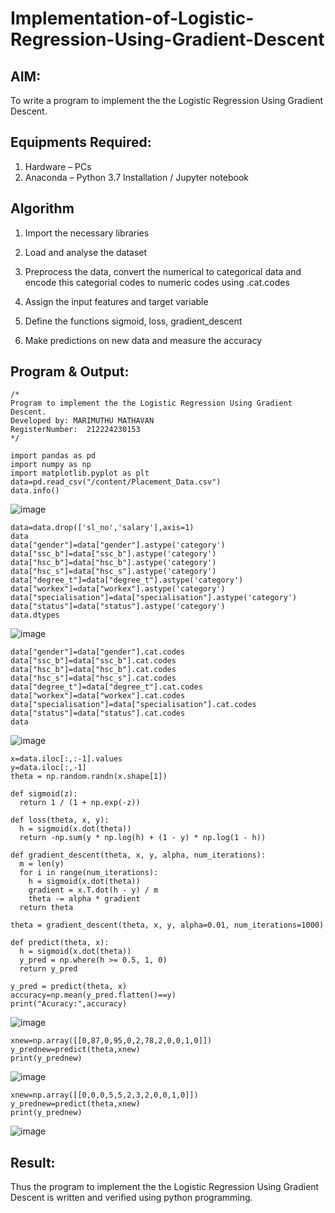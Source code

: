 # Implementation-of-Logistic-Regression-Using-Gradient-Descent

## AIM:
To write a program to implement the the Logistic Regression Using Gradient Descent.

## Equipments Required:
1. Hardware – PCs
2. Anaconda – Python 3.7 Installation / Jupyter notebook

## Algorithm
1. Import the necessary libraries

2. Load and analyse the dataset

3. Preprocess the data, convert the numerical to categorical data and encode this categorial codes to numeric codes using .cat.codes

4. Assign the input features and target variable

5. Define the functions sigmoid, loss, gradient_descent

6. Make predictions on new data and measure the accuracy

## Program & Output:
```
/*
Program to implement the the Logistic Regression Using Gradient Descent.
Developed by: MARIMUTHU MATHAVAN
RegisterNumber:  212224230153
*/
```
```
import pandas as pd
import numpy as np
import matplotlib.pyplot as plt
data=pd.read_csv("/content/Placement_Data.csv")
data.info()
```
![image](https://github.com/user-attachments/assets/32343f15-52cb-4066-9224-0ffc69f4a040)

```
data=data.drop(['sl_no','salary'],axis=1)
data
data["gender"]=data["gender"].astype('category')
data["ssc_b"]=data["ssc_b"].astype('category')
data["hsc_b"]=data["hsc_b"].astype('category')
data["hsc_s"]=data["hsc_s"].astype('category')
data["degree_t"]=data["degree_t"].astype('category')
data["workex"]=data["workex"].astype('category')
data["specialisation"]=data["specialisation"].astype('category')
data["status"]=data["status"].astype('category')
data.dtypes
```
![image](https://github.com/user-attachments/assets/584e6e1c-0d61-4c16-9f90-258743967086)

```
data["gender"]=data["gender"].cat.codes
data["ssc_b"]=data["ssc_b"].cat.codes
data["hsc_b"]=data["hsc_b"].cat.codes
data["hsc_s"]=data["hsc_s"].cat.codes
data["degree_t"]=data["degree_t"].cat.codes
data["workex"]=data["workex"].cat.codes
data["specialisation"]=data["specialisation"].cat.codes
data["status"]=data["status"].cat.codes
data
```
![image](https://github.com/user-attachments/assets/564a1726-f82c-47c6-b773-bcbf0a5ee85a)

```
x=data.iloc[:,:-1].values
y=data.iloc[:,-1]
theta = np.random.randn(x.shape[1])
```
```
def sigmoid(z):
  return 1 / (1 + np.exp(-z))
    
def loss(theta, x, y):
  h = sigmoid(x.dot(theta))
  return -np.sum(y * np.log(h) + (1 - y) * np.log(1 - h))
```
```
def gradient_descent(theta, x, y, alpha, num_iterations):
  m = len(y)
  for i in range(num_iterations):
    h = sigmoid(x.dot(theta))
    gradient = x.T.dot(h - y) / m
    theta -= alpha * gradient
  return theta  
    
theta = gradient_descent(theta, x, y, alpha=0.01, num_iterations=1000)
    
def predict(theta, x):
  h = sigmoid(x.dot(theta))
  y_pred = np.where(h >= 0.5, 1, 0)
  return y_pred
```
```
y_pred = predict(theta, x)
accuracy=np.mean(y_pred.flatten()==y)
print("Acuracy:",accuracy)
```
![image](https://github.com/user-attachments/assets/aba30f4a-cf63-459d-b8d9-5a8ae1a97574)

```
xnew=np.array([[0,87,0,95,0,2,78,2,0,0,1,0]])
y_prednew=predict(theta,xnew)
print(y_prednew)
```
![image](https://github.com/user-attachments/assets/736acb77-86cb-4447-a7bf-878c64e3495c)

```
xnew=np.array([[0,0,0,5,5,2,3,2,0,0,1,0]])
y_prednew=predict(theta,xnew)
print(y_prednew)
```
![image](https://github.com/user-attachments/assets/8c5508c1-9873-450d-87c3-59cd37f0d487)



## Result:
Thus the program to implement the the Logistic Regression Using Gradient Descent is written and verified using python programming.

